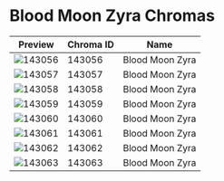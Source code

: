 # Blood Moon Zyra Chromas



| Preview | Chroma ID | Name |
|---------|-----------|------|
| ![143056](https://raw.communitydragon.org/latest/plugins/rcp-be-lol-game-data/global/default/v1/champion-chroma-images/143/143056.png) | 143056 | Blood Moon Zyra |
| ![143057](https://raw.communitydragon.org/latest/plugins/rcp-be-lol-game-data/global/default/v1/champion-chroma-images/143/143057.png) | 143057 | Blood Moon Zyra |
| ![143058](https://raw.communitydragon.org/latest/plugins/rcp-be-lol-game-data/global/default/v1/champion-chroma-images/143/143058.png) | 143058 | Blood Moon Zyra |
| ![143059](https://raw.communitydragon.org/latest/plugins/rcp-be-lol-game-data/global/default/v1/champion-chroma-images/143/143059.png) | 143059 | Blood Moon Zyra |
| ![143060](https://raw.communitydragon.org/latest/plugins/rcp-be-lol-game-data/global/default/v1/champion-chroma-images/143/143060.png) | 143060 | Blood Moon Zyra |
| ![143061](https://raw.communitydragon.org/latest/plugins/rcp-be-lol-game-data/global/default/v1/champion-chroma-images/143/143061.png) | 143061 | Blood Moon Zyra |
| ![143062](https://raw.communitydragon.org/latest/plugins/rcp-be-lol-game-data/global/default/v1/champion-chroma-images/143/143062.png) | 143062 | Blood Moon Zyra |
| ![143063](https://raw.communitydragon.org/latest/plugins/rcp-be-lol-game-data/global/default/v1/champion-chroma-images/143/143063.png) | 143063 | Blood Moon Zyra |